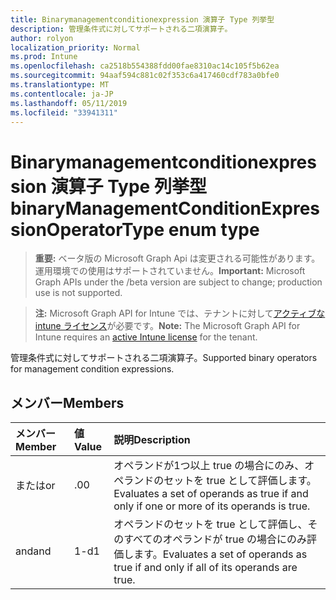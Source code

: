 ```yaml
---
title: Binarymanagementconditionexpression 演算子 Type 列挙型
description: 管理条件式に対してサポートされる二項演算子。
author: rolyon
localization_priority: Normal
ms.prod: Intune
ms.openlocfilehash: ca2518b554388fdd00fae8310ac14c105f5b62ea
ms.sourcegitcommit: 94aaf594c881c02f353c6a417460cdf783a0bfe0
ms.translationtype: MT
ms.contentlocale: ja-JP
ms.lasthandoff: 05/11/2019
ms.locfileid: "33941311"
---
```

# <a name="binarymanagementconditionexpressionoperatortype-enum-type"></a><span data-ttu-id="50eb8-103">Binarymanagementconditionexpression 演算子 Type 列挙型</span><span class="sxs-lookup"><span data-stu-id="50eb8-103">binaryManagementConditionExpressionOperatorType enum type</span></span>

> <span data-ttu-id="50eb8-104">**重要:** ベータ版の Microsoft Graph Api は変更される可能性があります。運用環境での使用はサポートされていません。</span><span class="sxs-lookup"><span data-stu-id="50eb8-104">**Important:** Microsoft Graph APIs under the /beta version are subject to change; production use is not supported.</span></span>

> <span data-ttu-id="50eb8-105">**注:** Microsoft Graph API for Intune では、テナントに対して[アクティブな intune ライセンス](https://go.microsoft.com/fwlink/?linkid=839381)が必要です。</span><span class="sxs-lookup"><span data-stu-id="50eb8-105">**Note:** The Microsoft Graph API for Intune requires an [active Intune license](https://go.microsoft.com/fwlink/?linkid=839381) for the tenant.</span></span>

<span data-ttu-id="50eb8-106">管理条件式に対してサポートされる二項演算子。</span><span class="sxs-lookup"><span data-stu-id="50eb8-106">Supported binary operators for management condition expressions.</span></span>

## <a name="members"></a><span data-ttu-id="50eb8-107">メンバー</span><span class="sxs-lookup"><span data-stu-id="50eb8-107">Members</span></span>
|<span data-ttu-id="50eb8-108">メンバー</span><span class="sxs-lookup"><span data-stu-id="50eb8-108">Member</span></span>|<span data-ttu-id="50eb8-109">値</span><span class="sxs-lookup"><span data-stu-id="50eb8-109">Value</span></span>|<span data-ttu-id="50eb8-110">説明</span><span class="sxs-lookup"><span data-stu-id="50eb8-110">Description</span></span>|
|:---|:---|:---|
|<span data-ttu-id="50eb8-111">または</span><span class="sxs-lookup"><span data-stu-id="50eb8-111">or</span></span>|<span data-ttu-id="50eb8-112">.0</span><span class="sxs-lookup"><span data-stu-id="50eb8-112">0</span></span>|<span data-ttu-id="50eb8-113">オペランドが1つ以上 true の場合にのみ、オペランドのセットを true として評価します。</span><span class="sxs-lookup"><span data-stu-id="50eb8-113">Evaluates a set of operands as true if and only if one or more of its operands is true.</span></span>|
|<span data-ttu-id="50eb8-114">and</span><span class="sxs-lookup"><span data-stu-id="50eb8-114">and</span></span>|<span data-ttu-id="50eb8-115">1-d</span><span class="sxs-lookup"><span data-stu-id="50eb8-115">1</span></span>|<span data-ttu-id="50eb8-116">オペランドのセットを true として評価し、そのすべてのオペランドが true の場合にのみ評価します。</span><span class="sxs-lookup"><span data-stu-id="50eb8-116">Evaluates a set of operands as true if and only if all of its operands are true.</span></span>|





